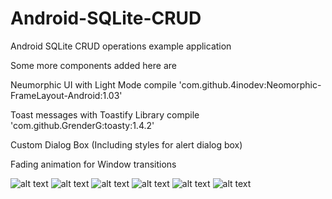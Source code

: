# Android-SQLite-CRUD
Android SQLite CRUD operations example application 

Some more components added here are

  Neumorphic UI with Light Mode
  compile 'com.github.4inodev:Neomorphic-FrameLayout-Android:1.03'

  Toast messages with Toastify Library
  compile 'com.github.GrenderG:toasty:1.4.2'

  Custom Dialog Box
  (Including styles for alert dialog box)

  Fading animation for Window transitions

![alt text](https://github.com/charanprasanth/Android-SQLite-CRUD/blob/master/screenshots/pic1.jpg?raw=true)
![alt text](https://github.com/charanprasanth/Android-SQLite-CRUD/blob/master/screenshots/pic2.jpg?raw=true)
![alt text](https://github.com/charanprasanth/Android-SQLite-CRUD/blob/master/screenshots/pic3.jpg?raw=true)
![alt text](https://github.com/charanprasanth/Android-SQLite-CRUD/blob/master/screenshots/pic4.jpg?raw=true)
![alt text](https://github.com/charanprasanth/Android-SQLite-CRUD/blob/master/screenshots/pic5.jpg?raw=true)
![alt text](https://github.com/charanprasanth/Android-SQLite-CRUD/blob/master/screenshots/pic6.jpg?raw=true)
